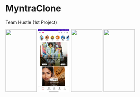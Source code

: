 # MyntraClone
 Team Hustle (1st Project)
<tr>
<img src="https://user-images.githubusercontent.com/40376163/129564363-8d960af3-2bcc-416e-b239-4995c70bf04a.jpg" width=100dp height=200dp/>
<img src="https://github.com/MuraliKrishnaSundara/MyntraClone/blob/main/Screenshot/Screenshot_2021-08-15-20-17-36-104_com.example.myntra.jpg" width=100dp height=200dp/>
<img src="https://user-images.githubusercontent.com/40376163/129564363-8d960af3-2bcc-416e-b239-4995c70bf04a.jpg" width=100dp height=200dp/>
<img src="https://user-images.githubusercontent.com/40376163/129564363-8d960af3-2bcc-416e-b239-4995c70bf04a.jpg" width=100dp height=200dp/>
</tr>
